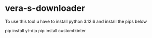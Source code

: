 # vera-s-downloader

To use this tool u have to install python 3.12.6 and install the pips below

pip install yt-dlp
pip install customtkinter
